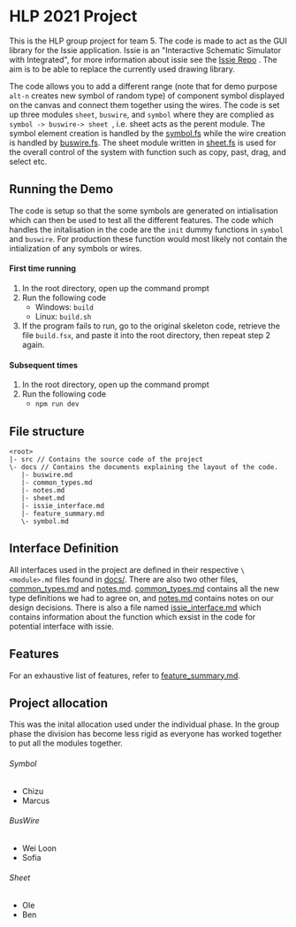 # HLP 2021 Project
This is the HLP group project for team 5. The code is made to act as the GUI library for the Issie application. Issie is an "Interactive Schematic Simulator with Integrated", for more information about issie see the [Issie Repo](https://github.com/tomcl/ISSIE) . 
The aim is to be able to replace the currently used drawing library. 

The code allows you to add a different range (note that for demo purpose ```alt-n``` creates new symbol of random type) of component symbol displayed on the canvas and connect them together using the wires. The code is set up three modules ```sheet```, ```buswire```, and ```symbol``` where they are complied as ```symbol -> buswire-> sheet ```, i.e. sheet acts as the perent module.
The symbol element creation is handled by the [symbol.fs](./src/Render/symbol.fs) while the wire creation is handled by [buswire.fs](./src/Render/buswire.fs). The sheet module written in [sheet.fs](./src/Render/sheet.fs) is used for the overall control of the system with function such as copy, past, drag, and select etc.



## Running the Demo
The code is setup so that the some symbols are generated on intialisation which can then be used to test all the different features.
The code which handles the initalisation in the code are the ```init```  dummy functions in ```symbol``` and ```buswire```. For production these function would most likely not contain the intialization of any symbols or wires.

#### First time running
1. In the root directory, open up the command prompt
2. Run the following code
    - Windows: ```build```
    - Linux: ```build.sh```
3. If the program fails to run, go to the original skeleton code, retrieve the file ```build.fsx```, and paste it into the root directory, then repeat step 2 again.

#### Subsequent times
1. In the root directory, open up the command prompt
2. Run the following code
    - ```npm run dev```

## File structure
    <root>
    |- src // Contains the source code of the project
    \- docs // Contains the documents explaining the layout of the code.
       |- buswire.md
       |- common_types.md
       |- notes.md
       |- sheet.md
       |- issie_interface.md
       |- feature_summary.md
       \- symbol.md
       
       
## Interface Definition
All interfaces used in the project are defined in their respective `\<module>.md` files found in [docs/](./docs). There are also two other files, [common_types.md](./docs/common_types.md) and [notes.md](./docs/notes.md). [common_types.md](./docs/common_types.md) contains all the new type definitions we had to agree on, and [notes.md](/.docs/notes.md) contains notes on our design decisions. There is also a file named [issie_interface.md](./docs/issie_interface.md) which contains information about the function which exsist in the code for potential interface with issie.

## Features
For an exhaustive list of features, refer to [feature_summary.md](./docs/feature_summary.md).

## Project allocation
This was the inital allocation used under the individual phase. In the group phase the division has become less rigid as everyone has worked together to put all the modules together.
###### Symbol
  * Chizu
  * Marcus
###### BusWire
  * Wei Loon
  * Sofia 
###### Sheet
  * Ole
  * Ben
